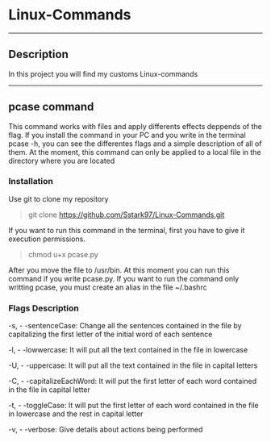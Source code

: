 # Linux-Commands

------------

## Description
In this project you will find my customs Linux-commands

------------

## pcase command
This command works with files and apply differents effects deppends of the flag. If you install the command in your PC and you write in the terminal pcase -h, you can see the differentes flags and a simple description of all of them. At the moment, this command can only be applied to a local file in the directory where you are located

### Installation
Use git to clone my repository
> git clone https://github.com/Sstark97/Linux-Commands.git

If you want to run this command in the terminal, first you have to give it execution permissions.
> chmod u+x pcase.py

After you move the file to /usr/bin. At this moment you can run this command if you write pcase.py.
If you want to run the command only writting pcase, you must create an alias in the file ~/.bashrc

### Flags Description
-s, - -sentenceCase: Change all the sentences contained in the file by capitalizing the first letter of the initial word of each sentence

-l, - -lowwercase: It will put all the text contained in the file in lowercase

-U, - -uppercase: It will put all the text contained in the file in capital letters

-C, - -capitalizeEachWord: It will put the first letter of each word contained in the file in capital letter

-t, - -toggleCase: It will put the first letter of each word contained in the file in lowercase and the rest in capital letter

-v, - -verbose: Give details about actions being performed
